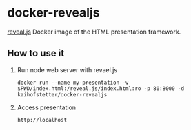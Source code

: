 # docker-revealjs
[reveal.js](https://github.com/hakimel/reveal.js) Docker image of the HTML presentation framework.

## How to use it
1. Run node web server with revael.js

    ```
    docker run --name my-presentation -v $PWD/index.html:/reveal.js/index.html:ro -p 80:8000 -d kaihofstetter/docker-revealjs
    ```
2. Access presentation

    ```
    http://localhost
    ```


